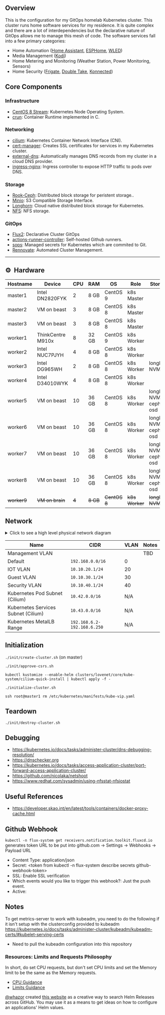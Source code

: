 ## Overview
This is the configuration for my GitOps homelab Kubernetes cluster. This cluster runs home software services for my residence. It is quite complex and there are a lot of interdependencies but the declarative nature of GitOps allows me to manage this mesh of code. The software services fall into a few primary categories:
* Home Automation ([Home Assistant](https://www.home-assistant.io/), [ESPHome](https://esphome.io/), [WLED](https://kno.wled.ge/))
* Media Management ([Kodi](https://kodi.tv/))
* Home Metering and Monitoring (Weather Station, Power Monitoring, Sensors)
* Home Security ([Frigate](https://frigate.video/), [Double Take](https://github.com/jakowenko/double-take), [Konnected](https://konnected.io/))

## Core Components
### Infrastructure
- [CentOS 8 Stream](https://www.centos.org/centos-stream/): Kubernetes Node Operating System.
- [crun](https://github.com/containers/crun): Container Runtime implemented in C.

### Networking
- [cilium](https://cilium.io/): Kubernetes Container Network Interface (CNI).
- [cert-manager](https://cert-manager.io/docs/): Creates SSL certificates for services in my Kubernetes cluster.
- [external-dns](https://github.com/kubernetes-sigs/external-dns): Automatically manages DNS records from my cluster in a cloud DNS provider.
- [ingress-nginx](https://github.com/kubernetes/ingress-nginx/): Ingress controller to expose HTTP traffic to pods over DNS.

### Storage
- [Rook-Ceph](https://github.com/rook/rook): Distributed block storage for peristent storage..
- [Minio](https://min.io/): S3 Compatible Storage Interface.
- [Longhorn](https://longhorn.io/): Cloud native distributed block storage for Kubernetes.
- [NFS](https://github.com/kubernetes-sigs/nfs-subdir-external-provisioner): NFS storage.

### GitOps
- [Flux2](https://github.com/fluxcd/flux2): Declarative Cluster GitOps
- [actions-runner-controller](https://github.com/actions/actions-runner-controller): Self-hosted Github runners.
- [sops](https://toolkit.fluxcd.io/guides/mozilla-sops/): Managed secrets for Kubernetes which are commited to Git.
- [Rennovate](https://github.com/renovatebot/renovate): Automated Cluster Management.

---

## :gear:&nbsp; Hardware

| Hostname  | Device            | CPU | RAM    | OS       |Role        | Storage                 | IOT        | Network  |
| --------- | ----------------- | --- | ------ | -------- | ---------- | ----------------------- | ---------- | -------- |
| master1   | Intel DN2820FYK   | 2   | 8  GB  | CentOS 9 | k8s Master |                         |            |          |
| master2   | VM on beast       | 3   | 8  GB  | CentOS 8 | k8s Master |                         |            |          |
| master3   | VM on beast       | 3   | 8  GB  | CentOS 8 | k8s Master |                         |            |          |
| worker1   | ThinkCentre M910x | 8   | 32 GB  | CentOS 9 | k8s Worker |                         |            |          |
| worker2   | Intel NUC7PJYH    | 4   | 8  GB  | CentOS 8 | k8s Worker |                         | zstick-6   |          |
| worker3   | Intel DG965WH     | 2   | 8  GB  | CentOS 8 | k8s Worker | longhorn NVMe           |            | sec-vlan |
| worker4   | Intel D34010WYK   | 4   | 8 GB   | CentOS 8 | k8s Worker |                         | Coral TPU  |          |
| worker5   | VM on beast       | 10  | 36 GB  | CentOS 8 | k8s Worker | longhorn NVMe, ceph osd | zstick-7   |          |
| worker6   | VM on beast       | 10  | 36 GB  | CentOS 8 | k8s Worker | longhorn NVMe, ceph osd | skyconnect |          |
| worker7   | VM on beast       | 10  | 36 GB  | CentOS 8 | k8s Worker | longhorn NVMe, ceph osd |            | iot-vlan |
| worker8   | VM on beast       | 10  | 36 GB  | CentOS 8 | k8s Worker | longhorn NVMe, ceph osd |            | iot-vlan |
| ~~worker9~~   | ~~VM on brain~~       | ~~4~~   |  ~~8 GB~~  | ~~CentOS 8~~ | ~~k8s Worker~~ | ~~longhorn NVMe~~           |            |          |

## Network
<details>
  <summary>Click to see a high level physical network diagram</summary>

  <img src="https://github.com/rwlove/fleet-infra/blob/5d052422d64299f22c499d7bd2768f1ac58e71f6/docs/assets/physical-network-diagram.jpg" align="center" width="600px" alt="dns"/>
</details>

| Name                                  | CIDR                       | VLAN | Notes |
|---------------------------------------|----------------------------| ---- | ----- |
| Management VLAN                       |                            |      | TBD   |
| Default                               | `192.168.0.0/16`           |  0   |       |
| IOT VLAN                              | `10.10.20.1/24`            | 20   |       |
| Guest VLAN                            | `10.10.30.1/24`            | 30   |       |
| Security VLAN                         | `10.10.40.1/24`            | 40   |       |
| Kubernetes Pod Subnet (Cilium)        | `10.42.0.0/16`             | N/A  |       |
| Kubernetes Services Subnet (Cilium)   | `10.43.0.0/16`             | N/A  |       |
| Kubernetes MetalLB Range              | `192.168.6.2-192.168.6.250`| N/A  |       |

## Initialization
```./init/create-cluster.sh``` (on master)

```./init/approve-csrs.sh```

```kubectl kustomize --enable-helm clusters/lovenet/core/kube-system/cilium-quick-install | kubectl apply -f -```

```./initialize-cluster.sh```

```ssh root@master1 rm /etc/kubernetes/manifests/kube-vip.yaml```

## Teardown
```./init/destroy-cluster.sh```

## Debugging
* https://kubernetes.io/docs/tasks/administer-cluster/dns-debugging-resolution/
* https://dnschecker.org
* https://kubernetes.io/docs/tasks/access-application-cluster/port-forward-access-application-cluster/
* https://github.com/nicolaka/netshoot
* https://www.redhat.com/sysadmin/using-nfsstat-nfsiostat

## Useful References
* https://developer.skao.int/en/latest/tools/containers/docker-proxy-cache.html

## Github Webhook
`kubectl -n flux-system get receivers.notification.toolkit.fluxcd.io` generates token URL to be put into
github.com -> Settings -> Webhooks -> Payload URL

* Content Type: application/json
* Secret: <token from kubectl -n flux-system describe secrets github-webhook-token>
* SSL: Enable SSL verification
* Which events would you like to trigger this webhook?: Just the push event.
* Active: <checked>
 
 ## Notes
 To get metrics-server to work with kubeadm, you need to do the following if it isn't setup with the clusterconfig provided to kubeadm
 https://kubernetes.io/docs/tasks/administer-cluster/kubeadm/kubeadm-certs/#kubelet-serving-certs
 * Need to pull the kubeadm configuration into this repository
 
 ### Resources: Limits and Requests Philosophy
 In short, do set CPU requests, but don't set CPU limits and set the Memory limit to be the same as the Memory requests.
 * [CPU Guidance](https://home.robusta.dev/blog/stop-using-cpu-limits)
 * [Limits Guidance](https://home.robusta.dev/blog/kubernetes-memory-limit)

 [@whazor](https://github.com/whazor) created [this website](https://nanne.dev/k8s-at-home-search/) as a creative way to search Helm Releases across GitHub. You may use it as a means to get ideas on how to configure an applications' Helm values.
